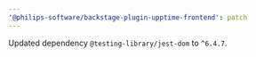 ```yaml
---
'@philips-software/backstage-plugin-upptime-frontend': patch
---
```


Updated dependency `@testing-library/jest-dom` to `^6.4.7`.

